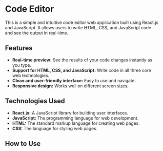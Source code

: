 # Code Editor
This is a simple and intuitive code editor web application built using React.js and JavaScript. It allows users to write HTML, CSS, and JavaScript code and see the output in real-time.

## Features
*   **Real-time preview:** See the results of your code changes instantly as you type.
*   **Support for HTML, CSS, and JavaScript:** Write code in all three core web technologies.
*   **Clean and user-friendly interface:** Easy to use and navigate.
*   **Responsive design:** Works well on different screen sizes.

## Technologies Used
*   **React.js:** A JavaScript library for building user interfaces.
*   **JavaScript:** The programming language for web development.
*   **HTML:** The standard markup language for creating web pages.
*   **CSS:** The language for styling web pages.

## How to Use
